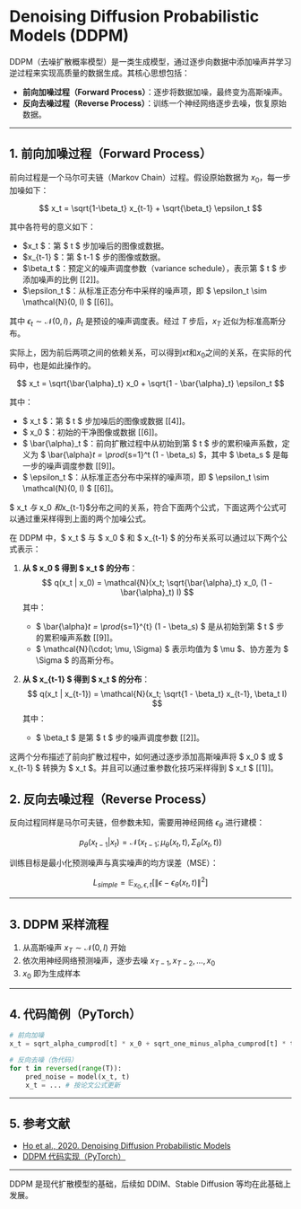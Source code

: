 # Denoising Diffusion Probabilistic Models (DDPM)

DDPM（去噪扩散概率模型）是一类生成模型，通过逐步向数据中添加噪声并学习逆过程来实现高质量的数据生成。其核心思想包括：
- **前向加噪过程（Forward Process）**：逐步将数据加噪，最终变为高斯噪声。
- **反向去噪过程（Reverse Process）**：训练一个神经网络逐步去噪，恢复原始数据。

---

## 1. 前向加噪过程（Forward Process）

前向过程是一个马尔可夫链（Markov Chain）过程。假设原始数据为 $x_0$，每一步加噪如下：

$$
x_t = \sqrt{1-\beta_t} x_{t-1} + \sqrt{\beta_t} \epsilon_t
$$


其中各符号的意义如下：

- $x_t $：第 $ t $ 步加噪后的图像或数据。
- $x_{t-1} $：第 $ t-1 $ 步的图像或数据。
- $\beta_t $：预定义的噪声调度参数（variance schedule），表示第 $ t $ 步添加噪声的比例 [[2]]。
- $\epsilon_t $：从标准正态分布中采样的噪声项，即 $ \epsilon_t \sim \mathcal{N}(0, I) $ [[6]]。



其中 $\epsilon_t \sim \mathcal{N}(0, I)$，$\beta_t$ 是预设的噪声调度表。经过 $T$ 步后，$x_T$ 近似为标准高斯分布。




实际上，因为前后两项之间的依赖关系，可以得到$xt$和$x_0$之间的关系，在实际的代码中，也是如此操作的。

$$
x_t = \sqrt{\bar{\alpha}_t} x_0 + \sqrt{1 - \bar{\alpha}_t} \epsilon_t
$$

其中：
- $ x_t $：第 $ t $ 步加噪后的图像或数据 [[4]]。
- $ x_0 $：初始的干净图像或数据 [[6]]。
- $ \bar{\alpha}_t $：前向扩散过程中从初始到第 $ t $ 步的累积噪声系数，定义为 $ \bar{\alpha}_t = \prod_{s=1}^t (1 - \beta_s) $，其中 $ \beta_s $ 是每一步的噪声调度参数 [[9]]。
- $ \epsilon_t $：从标准正态分布中采样的噪声项，即 $ \epsilon_t \sim \mathcal{N}(0, I) $ [[6]]。


$ x_t $与$ x_0 $和$x_{t-1}$分布之间的关系，符合下面两个公式，下面这两个公式可以通过重采样得到上面的两个加噪公式。

在 DDPM 中，$ x_t $ 与 $ x_0 $ 和 $ x_{t-1} $ 的分布关系可以通过以下两个公式表示：

1. **从 $ x_0 $ 得到 $ x_t $ 的分布**：
   $$
   q(x_t | x_0) = \mathcal{N}(x_t; \sqrt{\bar{\alpha}_t} x_0, (1 - \bar{\alpha}_t) I)
   $$
   其中：
   - $ \bar{\alpha}_t = \prod_{s=1}^{t} (1 - \beta_s) $ 是从初始到第 $ t $ 步的累积噪声系数 [[9]]。
   - $ \mathcal{N}(\cdot; \mu, \Sigma) $ 表示均值为 $ \mu $、协方差为 $ \Sigma $ 的高斯分布。

2. **从 $ x_{t-1} $ 得到 $ x_t $ 的分布**：
   $$
   q(x_t | x_{t-1}) = \mathcal{N}(x_t; \sqrt{1 - \beta_t} x_{t-1}, \beta_t I)
   $$
   其中：
   - $ \beta_t $ 是第 $ t $ 步的噪声调度参数 [[2]]。

这两个分布描述了前向扩散过程中，如何通过逐步添加高斯噪声将 $ x_0 $ 或 $ x_{t-1} $ 转换为 $ x_t $。并且可以通过重参数化技巧采样得到 $ x_t $ [[1]]。

## 2. 反向去噪过程（Reverse Process）

反向过程同样是马尔可夫链，但参数未知，需要用神经网络 $\epsilon_\theta$ 进行建模：

$$
p_\theta(x_{t-1}|x_t) = \mathcal{N}(x_{t-1}; \mu_\theta(x_t, t), \Sigma_\theta(x_t, t))
$$

训练目标是最小化预测噪声与真实噪声的均方误差（MSE）：

$$
L_{simple} = \mathbb{E}_{x_0, \epsilon, t} \left[ \| \epsilon - \epsilon_\theta(x_t, t) \|^2 \right]
$$

---

## 3. DDPM 采样流程

1. 从高斯噪声 $x_T \sim \mathcal{N}(0, I)$ 开始
2. 依次用神经网络预测噪声，逐步去噪 $x_{T-1}, x_{T-2}, ..., x_0$
3. $x_0$ 即为生成样本

---

## 4. 代码简例（PyTorch）

```python
# 前向加噪
x_t = sqrt_alpha_cumprod[t] * x_0 + sqrt_one_minus_alpha_cumprod[t] * torch.randn_like(x_0)

# 反向去噪（伪代码）
for t in reversed(range(T)):
    pred_noise = model(x_t, t)
    x_t = ... # 按论文公式更新
```

---

## 5. 参考文献
- [Ho et al., 2020. Denoising Diffusion Probabilistic Models](https://arxiv.org/abs/2006.11239)
- [DDPM 代码实现（PyTorch）](https://github.com/hojonathanho/diffusion)

---

DDPM 是现代扩散模型的基础，后续如 DDIM、Stable Diffusion 等均在此基础上发展。